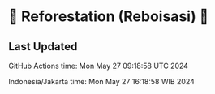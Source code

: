 
# 🌳 Reforestation (Reboisasi) 🌲

## Last Updated

GitHub Actions time: Mon May 27 09:18:58 UTC 2024

Indonesia/Jakarta time: Mon May 27 16:18:58 WIB 2024

